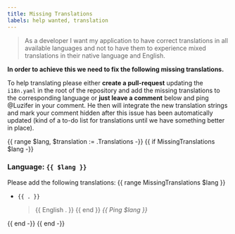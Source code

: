 ```yaml
---
title: Missing Translations
labels: help wanted, translation
---
```

> As a developer I want my application to have correct translations in all available languages and not to have them to experience mixed translations in their native language and English.

**In order to achieve this we need to fix the following missing translations.**

To help translating please either **create a pull-request** updating the `i18n.yaml` in the root of the repository and add the missing translations to the corresponding language or **just leave a comment** below and ping @Luzifer in your comment. He then will integrate the new translation strings and mark your comment hidden after this issue has been automatically updated (kind of a to-do list for translations until we have something better in place).

{{ range $lang, $translation := .Translations -}}
{{ if MissingTranslations $lang -}}
### Language: `{{ $lang }}`

Please add the following translations:
{{ range MissingTranslations $lang }}
- `{{ . }}`
  > {{ English . }}
{{ end }}
_{{ Ping $lang }}_

{{ end -}}
{{ end -}}
